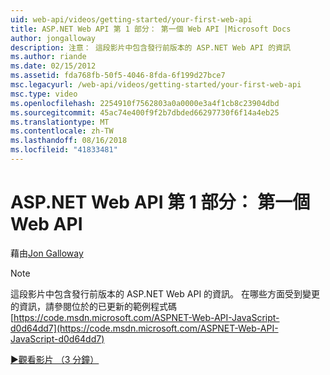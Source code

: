 ```yaml
---
uid: web-api/videos/getting-started/your-first-web-api
title: ASP.NET Web API 第 1 部分： 第一個 Web API |Microsoft Docs
author: jongalloway
description: 注意： 這段影片中包含發行前版本的 ASP.NET Web API 的資訊
ms.author: riande
ms.date: 02/15/2012
ms.assetid: fda768fb-50f5-4046-8fda-6f199d27bce7
msc.legacyurl: /web-api/videos/getting-started/your-first-web-api
msc.type: video
ms.openlocfilehash: 2254910f7562803a0a0000e3a4f1cb8c23904dbd
ms.sourcegitcommit: 45ac74e400f9f2b7dbded66297730f6f14a4eb25
ms.translationtype: MT
ms.contentlocale: zh-TW
ms.lasthandoff: 08/16/2018
ms.locfileid: "41833481"
---
```

<a name="aspnet-web-api-part-1-your-first-web-api"></a>ASP.NET Web API 第 1 部分： 第一個 Web API
====================
藉由[Jon Galloway](https://github.com/jongalloway)

> [!NOTE]
> 這段影片中包含發行前版本的 ASP.NET Web API 的資訊。 在哪些方面受到變更的資訊，請參閱位於的已更新的範例程式碼 [https://code.msdn.microsoft.com/ASPNET-Web-API-JavaScript-d0d64dd7](https://code.msdn.microsoft.com/ASPNET-Web-API-JavaScript-d0d64dd7)

[&#9654;觀看影片 （3 分鐘）](https://channel9.msdn.com/Blogs/ASP-NET-Site-Videos/your-first-web-api)
